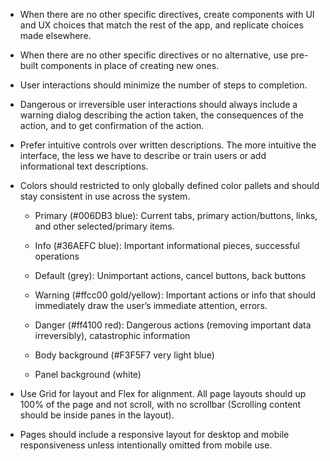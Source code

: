 - When there are no other specific directives, create components with UI and UX choices that match the rest of the app, and replicate choices made elsewhere.

- When there are no other specific directives or no alternative, use pre-built components in place of creating new ones.

- User interactions should minimize the number of steps to completion.

- Dangerous or irreversible user interactions should always include a warning dialog describing the action taken, the consequences of the action, and to get confirmation of the action.

- Prefer intuitive controls over written descriptions. The more intuitive the interface, the less we have to describe or train users or add informational text descriptions. 

- Colors should restricted to only globally defined color pallets and should stay consistent in use across the system.

  - Primary (#006DB3 blue): Current tabs, primary action/buttons, links, and other selected/primary items. 

  - Info (#36AEFC blue): Important informational pieces, successful operations

  - Default (grey): Unimportant actions, cancel buttons, back buttons

  - Warning (#ffcc00 gold/yellow): Important actions or info that should immediately draw the user’s immediate attention, errors.

  - Danger (#ff4100 red): Dangerous actions (removing important data irreversibly), catastrophic information

  - Body background (#F3F5F7 very light blue)

  - Panel background (white)

- Use Grid for layout and Flex for alignment. All page layouts should up 100% of the page and not scroll, with no scrollbar (Scrolling content should be inside panes in the layout).

- Pages should include a responsive layout for desktop and mobile responsiveness unless intentionally omitted from mobile use. 

